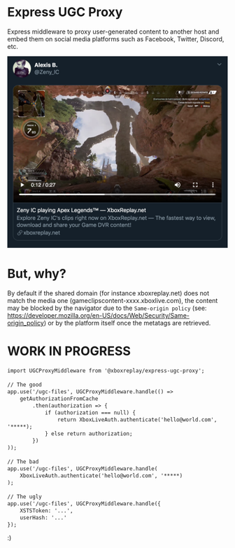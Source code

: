 # Express UGC Proxy

Express middleware to proxy user-generated content to another host and embed them on social media platforms such as Facebook, Twitter, Discord, etc.

<img src="twitter-preview.png" width="520" />

# But, why?

By default if the shared domain (for instance xboxreplay.net) does not match the media one (gameclipscontent-xxxx.xboxlive.com), the content may be blocked by the navigator due to the `Same-origin policy` (see: https://developer.mozilla.org/en-US/docs/Web/Security/Same-origin_policy) or by the platform itself once the metatags are retrieved.

# WORK IN PROGRESS

```
import UGCProxyMiddleware from '@xboxreplay/express-ugc-proxy';

// The good
app.use('/ugc-files', UGCProxyMiddleware.handle(() =>
    getAuthorizationFromCache
        .then(authorization => {
            if (authorization === null) {
                return XboxLiveAuth.authenticate('hello@world.com', '*****);
            } else return authorization;
        })
));

// The bad
app.use('/ugc-files', UGCProxyMiddleware.handle(
    XboxLiveAuth.authenticate('hello@world.com', '*****)
);

// The ugly
app.use('/ugc-files', UGCProxyMiddleware.handle({
    XSTSToken: '...',
    userHash: '...'
});
```

:)
